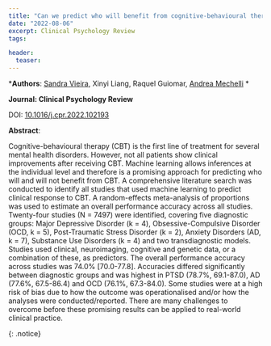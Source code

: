 ```yaml
---
title: "Can we predict who will benefit from cognitive-behavioural therapy? A systematic review and meta-analysis of machine learning studies"
date: "2022-08-06"
excerpt: Clinical Psychology Review
tags:

header:
  teaser:
---
```


*__Authors__: [Sandra Vieira](/members/Sandra), Xinyi Liang, Raquel Guiomar, [Andrea Mechelli](/members/Andrea) *

**Journal: Clinical Psychology Review**

DOI: [10.1016/j.cpr.2022.102193](https://pubmed.ncbi.nlm.nih.gov/35995023/)

**Abstract**:

Cognitive-behavioural therapy (CBT) is the first line of treatment for several mental health disorders. However, not all patients show clinical improvements after receiving CBT. Machine learning allows inferences at the individual level and therefore is a promising approach for predicting who will and will not benefit from CBT. A comprehensive literature search was conducted to identify all studies that used machine learning to predict clinical response to CBT. A random-effects meta-analysis of proportions was used to estimate an overall performance accuracy across all studies. Twenty-four studies (N = 7497) were identified, covering five diagnostic groups: Major Depressive Disorder (k = 4), Obsessive-Compulsive Disorder (OCD, k = 5), Post-Traumatic Stress Disorder (k = 2), Anxiety Disorders (AD, k = 7), Substance Use Disorders (k = 4) and two transdiagnostic models. Studies used clinical, neuroimaging, cognitive and genetic data, or a combination of these, as predictors. The overall performance accuracy across studies was 74.0% [70.0-77.8]. Accuracies differed significantly between diagnostic groups and was highest in PTSD (78.7%, 69.1-87.0), AD (77.6%, 67.5-86.4) and OCD (76.1%, 67.3-84.0). Some studies were at a high risk of bias due to how the outcome was operationalised and/or how the analyses were conducted/reported. There are many challenges to overcome before these promising results can be applied to real-world clinical practice.

{: .notice}

